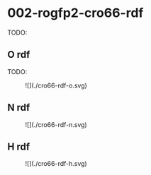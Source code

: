 # 002-rogfp2-cro66-rdf

TODO:

## O rdf

TODO:

<div id="goo-view" class="mol-container"></div>
<script>
var uri = '../../../data/003-rogfp-cu-md/structures/protein/1JC0-Cu.pdb';
jQuery.ajax( uri, {
    success: function(data) {
        // https://3dmol.org/doc/GLViewer.html
        let viewer = $3Dmol.createViewer(
            document.querySelector('#goo-view'),
            { backgroundAlpha: '0.0' }
        );
        let resi1 = 65;
        let atom1Name = "OH";
        let dist = 8;
        viewer.addModelsAsFrames(data, "pdb");
        viewer.setStyle({chain: 'A'}, {cartoon: {color: 'spectrum', opacity: 0.6}});
        viewer.setStyle(
            {chain: 'A', elem: "O", within: {distance: dist, sel: {chain: 'A', resi: resi1, atom: atom1Name}}},
            {sphere: {radius: 0.3}}
        );
        viewer.setStyle({chain: 'A', resi: resi1}, {stick: {}, cartoon: {color: "spectrum", opacity: 0.65}});
        viewer.setView([ -40.27769001496433, -40.93068228479875, -39.21748927182831, 91.73385345736014, -0.8716373326314918, -0.2627468253148699, 0.12873747533973695, -0.393241819486643 ]);
        viewer.setClickable({}, true, function(atom,viewer,event,container) {
            console.log(viewer.getView());
        });
        viewer.render();
    },
    error: function(hdr, status, err) {
        console.error( "Failed to load " + uri + ": " + err );
    },
});
</script>


<figure markdown>
![](./cro66-rdf-o.svg)
</figure>

## N rdf

<figure markdown>
![](./cro66-rdf-n.svg)
</figure>

<div id="gon-view" class="mol-container"></div>
<script>
var uri = '../../../data/003-rogfp-cu-md/structures/protein/1JC0-Cu.pdb';
jQuery.ajax( uri, {
    success: function(data) {
        // https://3dmol.org/doc/GLViewer.html
        let viewer = $3Dmol.createViewer(
            document.querySelector('#gon-view'),
            { backgroundAlpha: '0.0' }
        );
        let resi1 = 65;
        let atom1Name = "OH";
        let dist = 8;
        viewer.addModelsAsFrames(data, "pdb");
        viewer.setStyle({chain: 'A'}, {cartoon: {color: 'spectrum', opacity: 0.6}});
        viewer.setStyle(
            {chain: 'A', elem: "N", within: {distance: dist, sel: {chain: 'A', resi: resi1, atom: atom1Name}}},
            {sphere: {radius: 0.3}}
        );
        viewer.setStyle({chain: 'A', resi: resi1}, {stick: {}, cartoon: {color: "spectrum", opacity: 0.65}});
        viewer.setView([ -40.27769001496433, -40.93068228479875, -39.21748927182831, 91.73385345736014, -0.8716373326314918, -0.2627468253148699, 0.12873747533973695, -0.393241819486643 ]);
        viewer.setClickable({}, true, function(atom,viewer,event,container) {
            console.log(viewer.getView());
        });
        viewer.render();
    },
    error: function(hdr, status, err) {
        console.error( "Failed to load " + uri + ": " + err );
    },
});
</script>

## H rdf

<figure markdown>
![](./cro66-rdf-h.svg)
</figure>

